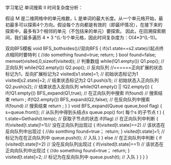 学习笔记
单词搜索 II 时间复杂度分析：

假设 M 是二维网格中的单元格数，L 是单词的最大长度。从一个单元格开始，最初最多可以探索4个方向。假设每个方向都是有效的（即最坏情况），在接下来的探索中，最多有3个相邻的单元（不包括来的单元）要探索。 因此，在回溯探索期间，我们最多遍历 4 * 3 ^(L-1)个单元格，因此时间复杂度为：O(4*3^(L-1))。

双向BFS模板
void BFS_bothsides()//双向BFS 
{
    if(s1.state==s2.state)//起点终点相同时要特判
    {
           //do something
           found=true;
           return;
    }
    bool found=false;
    memset(visited,0,sizeof(visited));  // 判重数组
    while(!Q1.empty())  Q1.pop();   // 正向队列
    while(!Q2.empty())  Q2.pop();  // 反向队列
    //======正向扩展的状态标记为1，反向扩展标记为2
    visited[s1.state]=1;   // 初始状态标记为1
    visited[s2.state]=2;   // 结束状态标记为2
    Q1.push(s1);  // 初始状态入正向队列
    Q2.push(s2);  // 结束状态入反向队列
    while(!Q1.empty() || !Q2.empty())
    {
           if(!Q1.empty())
                  BFS_expand(Q1,true);  // 在正向队列中搜索
           if(found)  // 搜索结束 
                  return ;
          if(!Q2.empty())
                  BFS_expand(Q2,false);  // 在反向队列中搜索
           if(found) // 搜索结束
                  return ;
    }
}
void BFS_expand(Queue<Status> queue,bool flag)
{  
 	s=queue.front();  // 从队列中得到头结点s
 	queue.pop()
 	for( 每个s 的子节点 t )
	{
        t.state=Gethash(t.temp);  // 获取子节点的状态
        if(flag)   // 在正向队列中判断
        {
           	if(visited[t.state]!=1)// 没在正向队列出现过
            {
                if(visited[t.state]==2)  // 该状态在反向队列中出现过
              	{
                    //do somthing
                    found=true；
                    return;
                }
                visited[t.state]=1;   // 标记为在在正向队列中
                queue.push(t);  // 入队
           	}
        }
        else    // 在正向队列中判断
        {
            if (visited[t.state]!=2) // 没在反向队列出现过
         	{
                if(visited[t.state]==1)  // 该状态在正向向队列中出现过
                {
                    //do something
                    found=true；
                    return;
                }
                visited[t.state]=2;  // 标记为在反向队列中
                queue.push(t);  // 入队
            }
        }
    }
}